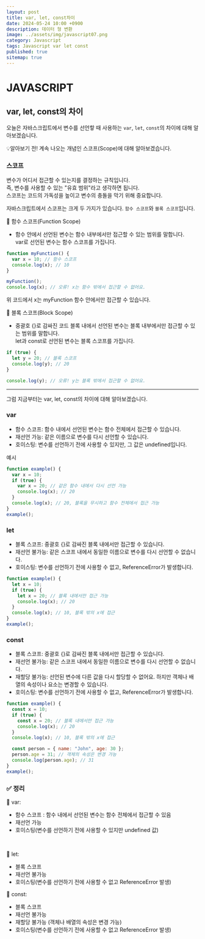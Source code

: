 ```yaml
---
layout: post
title: var, let, const차이
date: 2024-05-24 10:00 +0900
description: 데이터 형 변환
image: ../assets/img/javascript07.png
category: Javascript
tags: Javascript var let const
published: true
sitemap: true
---
```


# JAVASCRIPT

## var, let, const의 차이
오늘은 자바스크립트에서 변수를 선언핳 때 사용하는 `var`, `let`, `const`의 차이에 대해 알아보겠습니다.

💡알아보기 전! 계속 나오는 개념인 스코프(Scope)에 대해 알아보겠습니다.

### 스코프
변수가 어디서 접근할 수 있는지를 결정하는 규칙입니다.<br>
즉, 변수를 사용할 수 있는 "유효 범위"라고 생각하면 됩니다.<br>
스코프는 코드의 가독성을 높이고 변수의 충돌을 막기 위해 중요합니다.

자바스크립트에서 스코프는 크게 두 가지가 있습니다.
`함수 스코프`와 `블록 스코프`입니다.

📍 함수 스코프(Function Scope) <br>
- 함수 안에서 선언된 변수는 함수 내부에서만 접근할 수 있는 범위를 말합니다.<br>
var로 선언된 변수는 함수 스코프를 가집니다.

````javascript
function myFunction() {
  var x = 10; // 함수 스코프
  console.log(x); // 10
}

myFunction();
console.log(x); // 오류! x는 함수 밖에서 접근할 수 없어요.
````
위 코드에서 x는 myFunction 함수 안에서만 접근할 수 있습니다.
<br>

📍 블록 스코프(Block Scope) <br>
- 중괄호 {}로 감싸진 코드 블록 내에서 선언된 변수는 블록 내부에서만 접근할 수 있는 범위를 말합니다.<br>
let과 const로 선언된 변수는 블록 스코프를 가집니다.

````javascript
if (true) {
  let y = 20; // 블록 스코프
  console.log(y); // 20
}

console.log(y); // 오류! y는 블록 밖에서 접근할 수 없어요.
````

<hr />
그럼 지금부터는 var, let, const의 차이에 대해 알아보겠습니다.

### var
- 함수 스코프: 함수 내에서 선언된 변수는 함수 전체에서 접근할 수 있습니다.
- 재선언 가능: 같은 이름으로 변수를 다시 선언할 수 있습니다.
- 호이스팅: 변수를 선언하기 전에 사용할 수 있지만, 그 값은 undefined입니다.

예시
````javascript
function example() {
  var x = 10;
  if (true) {
    var x = 20; // 같은 함수 내에서 다시 선언 가능
    console.log(x); // 20
  }
  console.log(x); // 20, 블록을 무시하고 함수 전체에서 접근 가능
}
example();
````

### let
- 블록 스코프: 중괄호 {}로 감싸진 블록 내에서만 접근할 수 있습니다.
- 재선언 불가능: 같은 스코프 내에서 동일한 이름으로 변수를 다시 선언할 수 없습니다.
- 호이스팅: 변수를 선언하기 전에 사용할 수 없고, ReferenceError가 발생합니다.

````javascript
function example() {
  let x = 10;
  if (true) {
    let x = 20; // 블록 내에서만 접근 가능
    console.log(x); // 20
  }
  console.log(x); // 10, 블록 밖의 x에 접근
}
example();
````

### const
- 블록 스코프: 중괄호 {}로 감싸진 블록 내에서만 접근할 수 있습니다.
- 재선언 불가능: 같은 스코프 내에서 동일한 이름으로 변수를 다시 선언할 수 없습니다.
- 재할당 불가능: 선언된 변수에 다른 값을 다시 할당할 수 없어요. 하지만 객체나 배열의 속성이나 요소는 변경할 수 있습니다.
- 호이스팅: 변수를 선언하기 전에 사용할 수 없고, ReferenceError가 발생합니다.

````javascript
function example() {
  const x = 10;
  if (true) {
    const x = 20; // 블록 내에서만 접근 가능
    console.log(x); // 20
  }
  console.log(x); // 10, 블록 밖의 x에 접근

  const person = { name: "John", age: 30 };
  person.age = 31; // 객체의 속성은 변경 가능
  console.log(person.age); // 31
}
example();
````
### ✅ 정리
📍 var:
- 함수 스코프 : 함수 내에서 선언된 변수는 함수 전체에서 접근할 수 있음
- 재선언 가능
- 호이스팅(변수를 선언하기 전에 사용할 수 있지만 undefined 값)
<br>

📍 let:
- 블록 스코프
- 재선언 불가능
- 호이스팅(변수를 선언하기 전에 사용할 수 없고 ReferenceError 발생)

📍 const:
- 블록 스코프
- 재선언 불가능
- 재할당 불가능 (객체나 배열의 속성은 변경 가능)
- 호이스팅(변수를 선언하기 전에 사용할 수 없고 ReferenceError 발생)

















